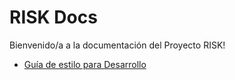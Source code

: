 # RISK Docs

Bienvenido/a a la documentación del Proyecto RISK!

* [Guía de estilo para Desarrollo](styleguide.md)